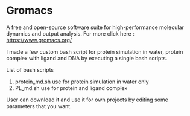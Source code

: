 # Gromacs 
A free and open-source software suite for high-performance molecular dynamics and output analysis.
For more click here : https://www.gromacs.org/

I made a few custom bash script for protein simulation in water, protein complex with ligand and DNA by executing a single bash scripts.

List of bash scripts
1. protein_md.sh use for protein simulation in water only
2. PL_md.sh use for protein and ligand complex

User can download it and use it for own projects by editing some parameters that you want.
